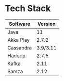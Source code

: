 # Tech Stack

| Software  | Version  |
| --------- | -------- |
| Java      | 11       |
| Akka Play | 2.7.2    |
| Cassandra | 3.9/3.11 |
| Hadoop    | 2.7.5    |
| Kafka     | 2.11     |
| Samza     | 2.12     |
